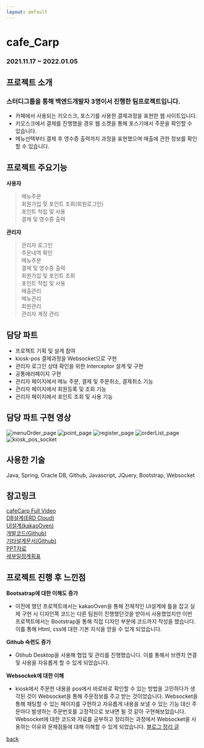 ```yaml
---
layout: default
---
```


# **cafe_Carp**
### **2021.11.17 ~ 2022.01.05** 

## **프로젝트 소개**
### 스터디그룹을 통해 백엔드개발자 3명이서 진행한 팀프로젝트입니다. 
- 카페에서 사용되는 키오스크, 포스기를 사용한 결제과정을 표현한 웹 사이트입니다.
- 키오스크에서 결제를 진행했을 경우 웹 소켓을 통해 포스기에서 주문을 확인할 수 있습니다.
- 메뉴선택부터 결제 후 영수증 출력까지 과정을 표현했으며 매출에 관한 정보를 확인할 수 있습니다.

## **프로젝트 주요기능**
**사용자**
> 메뉴주문  
> 회원가입 및 포인트 조회(회원로그인)  
> 포인트 적립 및 사용  
> 결제 및 영수증 출력  

**관리자**
> 관리자 로그인  
> 주문내역 확인  
> 메뉴주문  
> 결제 및 영수증 출력  
> 회원가입 및 포인트 조회  
> 포인트 적립 및 사용  
> 매출관리  
> 메뉴관리  
> 회원관리  
> 관리자 계정 관리  

## **담당 파트**
* 프로젝트 기획 및 설계 참여
* kiosk-pos 결제과정을 Websocket으로 구현
* 관리자 로그인 상태 확인을 위한 Interceptor 설계 및 구현
* 공통에러페이지 구현
* 관리자 페이지에서 메뉴 주문, 결제 및 주문취소, 결제취소 기능
* 관리자 페이지에서 회원등록 및 조회 기능
* 관리자 페이지에서 포인트 조회 및 사용 기능

## **담당 파트 구현 영상**
![menuOrder_page](https://user-images.githubusercontent.com/88276563/149607886-9703999c-bc33-4199-adc4-fb3195a510ca.gif)
![point_page](https://user-images.githubusercontent.com/88276563/149607887-a77b40a5-e330-40ab-8398-137bd0e05e51.gif)
![register_page](https://user-images.githubusercontent.com/88276563/149607888-30cd3e0b-6814-47c1-9e4a-ac576ad9c508.gif)
![orderList_page](https://user-images.githubusercontent.com/88276563/149607889-dede49fd-175b-4435-8430-1b27e4cc3bef.gif)
![kiosk_pos_socket](https://user-images.githubusercontent.com/88276563/149607885-ab2a2157-1a51-4a80-b9b0-2c4407325208.gif)


## **사용한 기술**
Java, Spring, Oracle DB, Github, Javascript, JQuery, Bootstrap, Websocket  

## **참고링크**
[cafeCarp Full Video](https://youtu.be/CpvzPEnTHfg)  
[DB설계(ERD Cloud)](https://www.erdcloud.com/d/aQX5XH6FSpQ5boebz)  
[UI설계(kakaoOven)](https://ovenapp.io/view/o6qhI0UDdZZMsPge61fidf2eYWlOeL7D/)  
[개발코드(Github)](https://github.com/JinSolKwon/cafeKiosk-code-)  
[기타설계문서(Github)](https://github.com/JinSolKwon/cafeKiosk)  
[PPT자료](https://docs.google.com/presentation/d/1YpJmQV32lOIxAVv9igVgFp07jJFyp8jbgdyOlBOHsNg/edit#slide=id.p1)  
[세부일정계획표](https://docs.google.com/spreadsheets/d/1QmlWY-MhG9CwIqt_5TTt8NeKvUeNJZz743VhFsjidyg/edit?usp=drive_web&ouid=101429968988774976735)  

## **프로젝트 진행 후 느낀점**
**Bootsatrap에 대한 이해도 증가**
* 이전에 했던 프로젝트에서는 kakaoOven을 통해 전체적인 UI설계에 틀을 잡고 실제 구현 시 디자인쪽 코드는 다른 팀원이 진행했던것을 받아서 사용했었지만 이번 프로젝트에서는 Bootstrap을 통해 직접 디자인 부분에 코드까지 작성을 했습니다. 이를 통해 Html, css에 대한 기본 지식을 얻을 수 있게 되었습니다.  

**Github 숙련도 증가**
* Gtihub Desktop을 사용해 협업 및 관리를 진행했습니다. 이를 통해서 브렌치 연결 및 사용을 자유롭게 할 수 있게 되었습니다.

**Websockek에 대한 이해**
* kiosk에서 주문한 내용을 pos에서 바로바로 확인할 수 있는 방법을 고민하다가 생각된 것이 Websocket을 통해 주문정보를 주고 받는 것이었습니다. Websocket을 통해 채팅할 수 있는 페이지를 구현하고 자유롭게 내용을 보낼 수 있는 기능 대신 주문마다 발생하는 주문번호를 고정적으로 보내면 될 것 같아 구현해보았습니다. Websocket에 대한 코드와 자료를 공부하고 정리하는 과정에서 Websocket을 사용하는 이유와 문제점들에 대해 이해할 수 있게 되었습니다. [블로그 정리 글](https://blog.naver.com/ghktjr960/222600323563)

[back](./)
